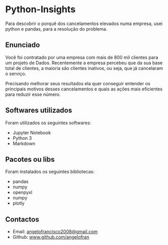 # Python-Insights

Para descobrir o porquê dos cancelamentos elevados numa empresa, usei python e pandas, para a resolução do problema.

## Enunciado

Você foi contratado por uma empresa com mais de 800 mil clientes para um projeto de Dados. Recentemente a empresa percebeu que da sua base total de clientes, a maioria são clientes inativos, ou seja, que já cancelaram o serviço.

Precisando melhorar seus resultados ela quer conseguir entender os principais motivos desses cancelamentos e quais as ações mais eficientes para reduzir esse número.

## Softwares utilizados

Foram utilizados os seguintes softwares:

* Jupyter Notebook
* Python 3
* Markdown

## **Pacotes ou libs**

Foram instalados os seguintes bibliotecas:

* pandas
* numpy
* openpyxl
* numpy
* plotly

## Contactos

* Email: angelofrancisco2008@gmail.com
* Github: www.github.com/angelofran
